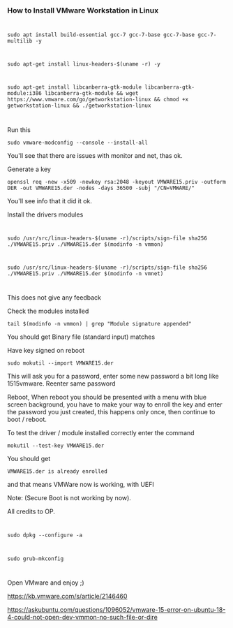 ### How to Install VMware Workstation in Linux            
#
    sudo apt install build-essential gcc-7 gcc-7-base gcc-7-base gcc-7-multilib -y
#
    sudo apt-get install linux-headers-$(uname -r) -y
#
    sudo apt-get install libcanberra-gtk-module libcanberra-gtk-module:i386 libcanberra-gtk-module && wget https://www.vmware.com/go/getworkstation-linux && chmod +x getworkstation-linux && ./getworkstation-linux
#
#   
Run this

    sudo vmware-modconfig --console --install-all

You'll see that there are issues with monitor and net, thas ok.

Generate a key

    openssl req -new -x509 -newkey rsa:2048 -keyout VMWARE15.priv -outform DER -out VMWARE15.der -nodes -days 36500 -subj "/CN=VMWARE/"

You'll see info that it did it ok.

Install the drivers modules
#
    sudo /usr/src/linux-headers-$(uname -r)/scripts/sign-file sha256 ./VMWARE15.priv ./VMWARE15.der $(modinfo -n vmmon)
#
    sudo /usr/src/linux-headers-$(uname -r)/scripts/sign-file sha256 ./VMWARE15.priv ./VMWARE15.der $(modinfo -n vmnet)
#
#
This does not give any feedback

Check the modules installed

    tail $(modinfo -n vmmon) | grep "Module signature appended"

You should get Binary file (standard input) matches

Have key signed on reboot

    sudo mokutil --import VMWARE15.der

This will ask you for a password, enter some new password a bit long like 1515vmware. Reenter same password

Reboot, When reboot you should be presented with a menu with blue screen background, you have to make your way to enroll the key and enter the password you just created, this happens only once, then continue to boot / reboot.

To test the driver / module installed correctly enter the command

    mokutil --test-key VMWARE15.der

You should get 
    
    VMWARE15.der is already enrolled

and that means VMWare now is working, with UEFI

Note: (Secure Boot is not working by now).

All credits to OP.
#    
    sudo dpkg --configure -a
#
    sudo grub-mkconfig
#
Open VMware and enjoy ;)  


https://kb.vmware.com/s/article/2146460

https://askubuntu.com/questions/1096052/vmware-15-error-on-ubuntu-18-4-could-not-open-dev-vmmon-no-such-file-or-dire
